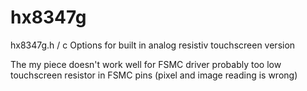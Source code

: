 # hx8347g

hx8347g.h / c
  Options for built in analog resistiv touchscreen version 

The my piece doesn't work well for FSMC driver probably too low touchscreen resistor in FSMC pins
(pixel and image reading is wrong)